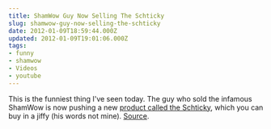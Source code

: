 ```yaml
---
title: ShamWow Guy Now Selling The Schticky
slug: shamwow-guy-now-selling-the-schticky
date: 2012-01-09T18:59:44.000Z
updated: 2012-01-09T19:01:06.000Z
tags:
- funny
- shamwow
- Videos
- youtube
---
```


This is the funniest thing I've seen today.  The guy who sold the infamous ShamWow is now pushing a new <a href="http://www.youtube.com/watch?v=VAQjF5RPgbg">product called the Schticky</a>, which you can buy in a jiffy (his words not mine).  <a href="http://videogum.com/444721/the-shamwow-guy-is-the-schticky-guy-now/free-advertising/">Source</a>.
